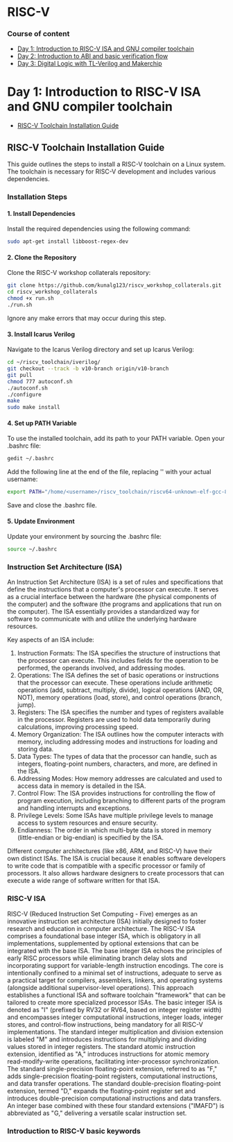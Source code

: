 # RISC-V

### Course of content
- [Day 1: Introduction to RISC-V ISA and GNU compiler toolchain](#day-1-introduction-to-risc-v-isa-and-gnu-compiler-toolchain)
- [Day 2: Introduction to ABI and basic verification flow](#day-2-introduction-to-abi-and-basic-verification-flow)
- [Day 3: Digital Logic with TL-Verilog and Makerchip](#day-3-digital-logic-with-tl-verilog-and-makerchip)


# Day 1: Introduction to RISC-V ISA and GNU compiler toolchain
- [RISC-V Toolchain Installation Guide](#risc-v-toolchain-installation-guide)
## RISC-V Toolchain Installation Guide

This guide outlines the steps to install a RISC-V toolchain on a Linux system. The toolchain is necessary for RISC-V development and includes various dependencies.

### Installation Steps
#### 1. Install Dependencies

Install the required dependencies using the following command:
```bash
sudo apt-get install libboost-regex-dev
```
#### 2. Clone the Repository

Clone the RISC-V workshop collaterals repository:

```bash
git clone https://github.com/kunalg123/riscv_workshop_collaterals.git
cd riscv_workshop_collaterals
chmod +x run.sh
./run.sh
```
Ignore any make errors that may occur during this step.
#### 3. Install Icarus Verilog

Navigate to the Icarus Verilog directory and set up Icarus Verilog:

```bash
cd ~/riscv_toolchain/iverilog/
git checkout --track -b v10-branch origin/v10-branch
git pull
chmod 777 autoconf.sh
./autoconf.sh
./configure
make
sudo make install
```
#### 4. Set up PATH Variable

To use the installed toolchain, add its path to your PATH variable. Open your .bashrc file:

```bash
gedit ~/.bashrc
```
Add the following line at the end of the file, replacing '<username>' with your actual username:

```bash
export PATH="/home/<username>/riscv_toolchain/riscv64-unknown-elf-gcc-8.3.0-2019.08.0-x86_64-linux-ubuntu14/bin:$PATH"
```
Save and close the .bashrc file.
#### 5. Update Environment

Update your environment by sourcing the .bashrc file:

```bash
source ~/.bashrc
```
### Instruction Set Architecture (ISA)
An Instruction Set Architecture (ISA) is a set of rules and specifications that define the instructions that a computer's processor can execute. It serves as a crucial interface between the hardware (the physical components of the computer) and the software (the programs and applications that run on the computer). The ISA essentially provides a standardized way for software to communicate with and utilize the underlying hardware resources.

Key aspects of an ISA include:

1. Instruction Formats: The ISA specifies the structure of instructions that the processor can execute. This includes fields for the operation to be performed, the operands involved, and addressing modes.
2. Operations: The ISA defines the set of basic operations or instructions that the processor can execute. These operations include arithmetic operations (add, subtract, multiply, divide), logical operations (AND, OR, NOT), memory operations (load, store), and control operations (branch, jump).
3. Registers: The ISA specifies the number and types of registers available in the processor. Registers are used to hold data temporarily during calculations, improving processing speed.
4. Memory Organization: The ISA outlines how the computer interacts with memory, including addressing modes and instructions for loading and storing data.
5. Data Types: The types of data that the processor can handle, such as integers, floating-point numbers, characters, and more, are defined in the ISA.
6. Addressing Modes: How memory addresses are calculated and used to access data in memory is detailed in the ISA.
7. Control Flow: The ISA provides instructions for controlling the flow of program execution, including branching to different parts of the program and handling interrupts and exceptions.
8. Privilege Levels: Some ISAs have multiple privilege levels to manage access to system resources and ensure security.
9. Endianness: The order in which multi-byte data is stored in memory (little-endian or big-endian) is specified by the ISA.

Different computer architectures (like x86, ARM, and RISC-V) have their own distinct ISAs. The ISA is crucial because it enables software developers to write code that is compatible with a specific processor or family of processors. It also allows hardware designers to create processors that can execute a wide range of software written for that ISA.



### RISC-V ISA
RISC-V (Reduced Instruction Set Computing - Five) emerges as an innovative instruction set architecture (ISA) initially designed to foster research and education in computer architecture. The RISC-V ISA comprises a foundational base integer ISA, which is obligatory in all implementations, supplemented by optional extensions that can be integrated with the base ISA. The base integer ISA echoes the principles of early RISC processors while eliminating branch delay slots and incorporating support for variable-length instruction encodings. The core is intentionally confined to a minimal set of instructions, adequate to serve as a practical target for compilers, assemblers, linkers, and operating systems (alongside additional supervisor-level operations). This approach establishes a functional ISA and software toolchain "framework" that can be tailored to create more specialized processor ISAs. The basic integer ISA is denoted as "I" (prefixed by RV32 or RV64, based on integer register width) and encompasses integer computational instructions, integer loads, integer stores, and control-flow instructions, being mandatory for all RISC-V implementations. The standard integer multiplication and division extension is labeled "M" and introduces instructions for multiplying and dividing values stored in integer registers. The standard atomic instruction extension, identified as "A," introduces instructions for atomic memory read-modify-write operations, facilitating inter-processor synchronization. The standard single-precision floating-point extension, referred to as "F," adds single-precision floating-point registers, computational instructions, and data transfer operations. The standard double-precision floating-point extension, termed "D," expands the floating-point register set and introduces double-precision computational instructions and data transfers. An integer base combined with these four standard extensions ("IMAFD") is abbreviated as "G," delivering a versatile scalar instruction set.


### Introduction to RISC-V basic keywords

